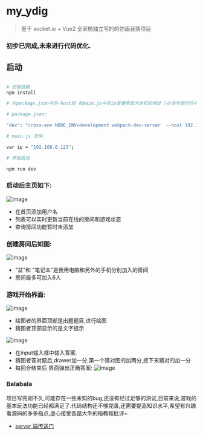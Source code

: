# my_ydig

> 基于 socket.io + Vue2 全家桶独立写的的你画我猜项目
### 初步已完成,未来进行代码优化.

## 启动

``` bash

# 安装依赖
npm install

# 在package.json中的-host后 和main.js中的ip变量修改为本机的地址 (在命令提示符中输入ipconfig后 查看ipv4对应的地址)

# package.json:

"dev": "cross-env NODE_ENV=development webpack-dev-server  --host 192.168.0.123 --open --hot",

# main.js 文件:

var ip = "192.168.0.123";

# 开始启动

npm run dev

```

### 启动后主页如下:

![image](https://github.com/ridesky/ridesky.github.io/blob/master/%E6%88%BF%E9%97%B4%E5%88%97%E8%A1%A8.jpg?raw=true)

- 在首页添加用户名
- 列表可以实时更新当前在线的房间和游戏状态
- 查询房间功能暂时未添加

### 创建房间后如图:

![image](https://github.com/ridesky/ridesky.github.io/blob/master/%E5%87%86%E5%A4%87.jpg?raw=true)

- "盆"和 "笔记本"是我用电脑和另外的手机分别加入的房间
- 房间最多可加入6人

### 游戏开始界面:
![image](https://github.com/ridesky/ridesky.github.io/blob/master/%E7%94%BB%E5%9B%BE.jpg?raw=true)


- 绘图者的界面顶部是出题题目,进行绘图
- 猜图者顶部显示的是文字提示

![image](https://github.com/ridesky/ridesky.github.io/blob/master/%E8%AF%84%E5%88%86.jpg?raw=true)

- 在input输入框中输入答案.
- 猜图者答对题后,drawer加一分,第一个猜对图的加两分,接下来猜对的加一分
- 每回合结束后 界面弹出正确答案:
![image](https://github.com/ridesky/ridesky.github.io/blob/master/%E7%AD%94%E6%A1%88%E5%BC%B9%E5%87%BA.jpg?raw=true)


### Balabala

项目写完刚不久,可能存在一些未知的bug,还没有经过足够的测试,目前来说,游戏的基本玩法功能已经都满足了.代码结构还不够完善,还需要提高知识水平,希望有兴趣看源码的多多指点,虚心接受各路大牛的指教和批评~

- [server 端传送门](https://github.com/ridesky/my_ydig_server) 